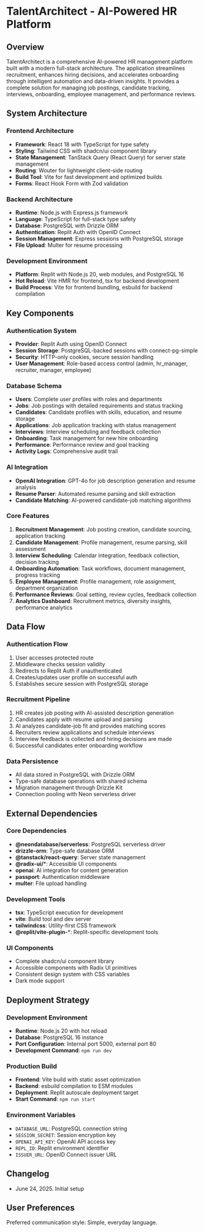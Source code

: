 # TalentArchitect - AI-Powered HR Platform

## Overview

TalentArchitect is a comprehensive AI-powered HR management platform built with a modern full-stack architecture. The application streamlines recruitment, enhances hiring decisions, and accelerates onboarding through intelligent automation and data-driven insights. It provides a complete solution for managing job postings, candidate tracking, interviews, onboarding, employee management, and performance reviews.

## System Architecture

### Frontend Architecture
- **Framework**: React 18 with TypeScript for type safety
- **Styling**: Tailwind CSS with shadcn/ui component library
- **State Management**: TanStack Query (React Query) for server state management
- **Routing**: Wouter for lightweight client-side routing
- **Build Tool**: Vite for fast development and optimized builds
- **Forms**: React Hook Form with Zod validation

### Backend Architecture
- **Runtime**: Node.js with Express.js framework
- **Language**: TypeScript for full-stack type safety
- **Database**: PostgreSQL with Drizzle ORM
- **Authentication**: Replit Auth with OpenID Connect
- **Session Management**: Express sessions with PostgreSQL storage
- **File Upload**: Multer for resume processing

### Development Environment
- **Platform**: Replit with Node.js 20, web modules, and PostgreSQL 16
- **Hot Reload**: Vite HMR for frontend, tsx for backend development
- **Build Process**: Vite for frontend bundling, esbuild for backend compilation

## Key Components

### Authentication System
- **Provider**: Replit Auth using OpenID Connect
- **Session Storage**: PostgreSQL-backed sessions with connect-pg-simple
- **Security**: HTTP-only cookies, secure session handling
- **User Management**: Role-based access control (admin, hr_manager, recruiter, manager, employee)

### Database Schema
- **Users**: Complete user profiles with roles and departments
- **Jobs**: Job postings with detailed requirements and status tracking
- **Candidates**: Candidate profiles with skills, education, and resume storage
- **Applications**: Job application tracking with status management
- **Interviews**: Interview scheduling and feedback collection
- **Onboarding**: Task management for new hire onboarding
- **Performance**: Performance review and goal tracking
- **Activity Logs**: Comprehensive audit trail

### AI Integration
- **OpenAI Integration**: GPT-4o for job description generation and resume analysis
- **Resume Parser**: Automated resume parsing and skill extraction
- **Candidate Matching**: AI-powered candidate-job matching algorithms

### Core Features
1. **Recruitment Management**: Job posting creation, candidate sourcing, application tracking
2. **Candidate Management**: Profile management, resume parsing, skill assessment
3. **Interview Scheduling**: Calendar integration, feedback collection, decision tracking
4. **Onboarding Automation**: Task workflows, document management, progress tracking
5. **Employee Management**: Profile management, role assignment, department organization
6. **Performance Reviews**: Goal setting, review cycles, feedback collection
7. **Analytics Dashboard**: Recruitment metrics, diversity insights, performance analytics

## Data Flow

### Authentication Flow
1. User accesses protected route
2. Middleware checks session validity
3. Redirects to Replit Auth if unauthenticated
4. Creates/updates user profile on successful auth
5. Establishes secure session with PostgreSQL storage

### Recruitment Pipeline
1. HR creates job posting with AI-assisted description generation
2. Candidates apply with resume upload and parsing
3. AI analyzes candidate-job fit and provides matching scores
4. Recruiters review applications and schedule interviews
5. Interview feedback is collected and hiring decisions are made
6. Successful candidates enter onboarding workflow

### Data Persistence
- All data stored in PostgreSQL with Drizzle ORM
- Type-safe database operations with shared schema
- Migration management through Drizzle Kit
- Connection pooling with Neon serverless driver

## External Dependencies

### Core Dependencies
- **@neondatabase/serverless**: PostgreSQL serverless driver
- **drizzle-orm**: Type-safe database ORM
- **@tanstack/react-query**: Server state management
- **@radix-ui/***: Accessible UI components
- **openai**: AI integration for content generation
- **passport**: Authentication middleware
- **multer**: File upload handling

### Development Tools
- **tsx**: TypeScript execution for development
- **vite**: Build tool and dev server
- **tailwindcss**: Utility-first CSS framework
- **@replit/vite-plugin-***: Replit-specific development tools

### UI Components
- Complete shadcn/ui component library
- Accessible components with Radix UI primitives
- Consistent design system with CSS variables
- Dark mode support

## Deployment Strategy

### Development Environment
- **Runtime**: Node.js 20 with hot reload
- **Database**: PostgreSQL 16 instance
- **Port Configuration**: Internal port 5000, external port 80
- **Development Command**: `npm run dev`

### Production Build
- **Frontend**: Vite build with static asset optimization
- **Backend**: esbuild compilation to ESM modules
- **Deployment**: Replit autoscale deployment target
- **Start Command**: `npm run start`

### Environment Variables
- `DATABASE_URL`: PostgreSQL connection string
- `SESSION_SECRET`: Session encryption key
- `OPENAI_API_KEY`: OpenAI API access key
- `REPL_ID`: Replit environment identifier
- `ISSUER_URL`: OpenID Connect issuer URL

## Changelog

- June 24, 2025. Initial setup

## User Preferences

Preferred communication style: Simple, everyday language.